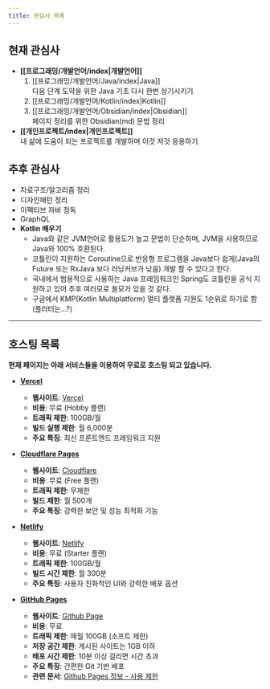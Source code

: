 ```yaml
---
title: 관심사 목록
---
```

## 현재 관심사
- **[[프로그래밍/개발언어/index|개발언어]]**
	1. [[프로그래밍/개발언어/Java/index|Java]]  
		다음 단계 도약을 위한 Java 기초 다시 한번 상기시키기
	2. [[프로그래밍/개발언어/Kotlin/index|Kotlin]]
	3. [[프로그래밍/개발언어/Obsidian/index|Obsidian]]  
		페이지 정리를 위한 Obsidian(md) 문법 정리
- **[[개인프로젝트/index|개인프로젝트]]**  
	내 삶에 도움이 되는 프로젝트를 개발하며 이것 저것 응용하기
## 추후 관심사
- 자료구조/알고리즘 정리
- 디자인패턴 정리
- 이펙티브 자바 정독
- GraphQL
- **Kotlin 배우기**
	- Java와 같은 JVM언어로 활용도가 높고 문법이 단순하며, JVM을 사용하므로 Java와 100% 호환된다.
	- 코틀린이 지원하는 Coroutine으로 반응형 프로그램을 Java보다 쉽게(Java의 Future 또는 RxJava 보다 러닝커브가 낮음) 개발 할 수 있다고 한다.
	- 국내에서 범용적으로 사용하는 Java 프레임워크인 Spring도 코틀린을 공식 지원하고 있어 추후 여러모로 쓸모가 있을 것 같다.
	- 구글에서 KMP(Kotlin Multiplatform) 멀티 플랫폼 지원도 1순위로 하기로 함(플러터는...?)

---
## 호스팅 목록
**현재 페이지는 아래 서비스들을 이용하여 무료로 호스팅 되고 있습니다.**
- **[Vercel](https://lhk-lms.vercel.app/)**
	- **웹사이트**: [Vercel](https://vercel.com/)
	- **비용**: 무료 (Hobby 플랜)
	- **트래픽 제한**: 100GB/월
	- **빌드 실행 제한**: 월 6,000분
	- **주요 특징**: 최신 프론트엔드 프레임워크 지원
	
- **[Cloudflare Pages](https://lhk-lms.pages.dev/)**
	- **웹사이트**: [Cloudflare](https://www.cloudflare.com/ko-kr/)
	- **비용**: 무료 (Free 플랜)
	- **트래픽 제한**: 무제한
	- **빌드 제한**: 월 500개
	- **주요 특징**: 강력한 보안 및 성능 최적화 기능
	
- **[Netlify](https://lhk-lms.netlify.app/)**
	- **웹사이트**: [Netlify](https://www.netlify.com/)
	- **비용**: 무료 (Starter 플랜)
	- **트래픽 제한**: 100GB/월
	- **빌드 시간 제한**: 월 300분
	- **주요 특징**: 사용자 친화적인 UI와 강력한 배포 옵션
	
- **[GitHub Pages](https://freerer2.github.io/quartz/)**
	- **웹사이트**: [Github Page](https://pages.github.com/)
	- **비용**: 무료
	- **트래픽 제한**: 매월 100GB (소프트 제한)
	- **저장 공간 제한**: 게시된 사이트는 1GB 이하
	- **배포 시간 제한**: 10분 이상 걸리면 시간 초과
	- **주요 특징**: 간편한 Git 기반 배포
	- **관련 문서**: [Github Pages 정보 - 사용 제한](https://docs.github.com/ko/pages/getting-started-with-github-pages/about-github-pages#usage-limits)